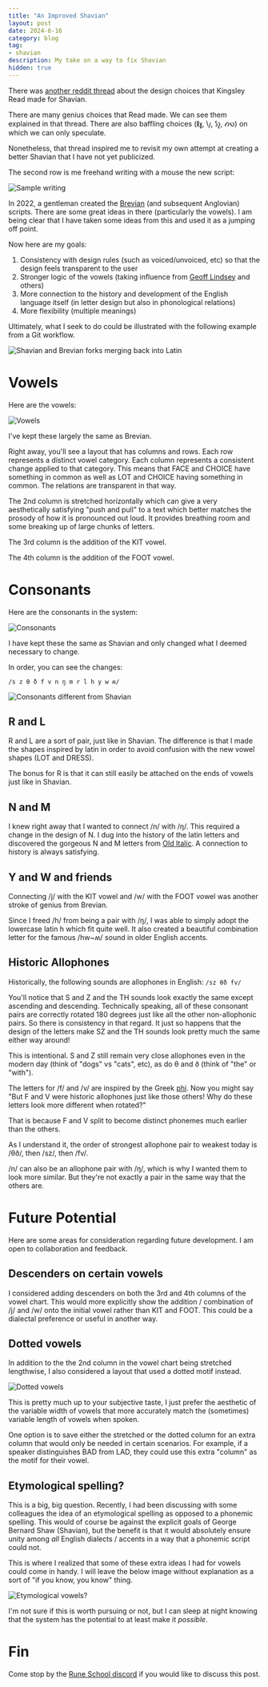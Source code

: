 ```yaml
---
title: "An Improved Shavian"
layout: post
date: 2024-6-16
category: blog
tag:
- shavian
description: My take on a way to fix Shavian
hidden: true
---
```


There was [another reddit thread](https://www.reddit.com/r/shavian/comments/1i85a5k/kingsley_reads_design_choices/) about the design choices that Kingsley Read made for Shavian. 

There are many genius choices that Read made. We can see them explained in that thread. There are also baffling choices (𐑙𐑣, 𐑘𐑢, 𐑕𐑟, 𐑺𐑻) on which we can only speculate.

Nonetheless, that thread inspired me to revisit my own attempt at creating a better Shavian that I have not yet publicized.

The second row is me freehand writing with a mouse the new script:

![Sample writing](/assets/images/New/sampleText2.png)

In 2022, a gentleman created the [Brevian](https://sites.google.com/view/brevian) (and subsequent Anglovian) scripts. There are some great ideas in there (particularly the vowels). I am being clear that I have taken some ideas from this and used it as a jumping off point.

Now here are my goals:

1. Consistency with design rules (such as voiced/unvoiced, etc) so that the design feels transparent to the user
2. Stronger logic of the vowels (taking influence from [Geoff Lindsey](https://www.youtube.com/watch?v=gtnlGH055TA) and others)
3. More connection to the history and development of the English language itself (in letter design but also in phonological relations)
4. More flexibility (multiple meanings)

Ultimately, what I seek to do could be illustrated with the following example from a Git workflow.

![Shavian and Brevian forks merging back into Latin](/assets/images/New/forkAndMerge.png)

# Vowels

Here are the vowels:

![Vowels](/assets/images/New/stretchedLongVowels.png)

I've kept these largely the same as Brevian.

Right away, you'll see a layout that has columns and rows. Each row represents a distinct vowel category. Each column represents a consistent change applied to that category. This means that FACE and CHOICE have something in common as well as LOT and CHOICE having something in common. The relations are transparent in that way.

The 2nd column is stretched horizontally which can give a very aesthetically satisfying "push and pull" to a text which better matches the prosody of how it is pronounced out loud. It provides breathing room and some breaking up of large chunks of letters.

The 3rd column is the addition of the KIT vowel. 

The 4th column is the addition of the FOOT vowel.

# Consonants

Here are the consonants in the system:

![Consonants](/assets/images/New/consonants.png)

I have kept these the same as Shavian and only changed what I deemed necessary to change. 

In order, you can see the changes:

`/s z θ ð f v n ŋ m r l h y w ʍ/`

![Consonants different from Shavian](/assets/images/New/consonantsDiffFromShavian.png)

## R and L

R and L are a sort of pair, just like in Shavian. The difference is that I made the shapes inspired by latin in order to avoid confusion with the new vowel shapes (LOT and DRESS).

The bonus for R is that it can still easily be attached on the ends of vowels just like in Shavian.

## N and M 

I knew right away that I wanted to connect /n/ with /ŋ/. This required a change in the design of N. I dug into the history of the latin letters and discovered the gorgeous N and M letters from [Old Italic](https://en.wikipedia.org/wiki/Old_Italic_scripts). A connection to history is always satisfying.

## Y and W and friends

Connecting /j/ with the KIT vowel and /w/ with the FOOT vowel was another stroke of genius from Brevian. 

Since I freed /h/ from being a pair with /ŋ/, I was able to simply adopt the lowercase latin h which fit quite well. It also created a beautiful combination letter for the famous /hw~ʍ/ sound in older English accents.

## Historic Allophones

Historically, the following sounds are allophones in English: `/sz θð fv/`

You'll notice that S and Z and the TH sounds look exactly the same except ascending and descending. Technically speaking, all of these consonant pairs are correctly rotated 180 degrees just like all the other non-allophonic pairs. So there is consistency in that regard. It just so happens that the design of the letters make SZ and the TH sounds look pretty much the same either way around!

This is intentional. S and Z still remain very close allophones even in the modern day (think of "dogs" vs "cats", etc), as do θ and ð (think of "the" or "with").

The letters for /f/ and /v/ are inspired by the Greek [phi](https://en.wikipedia.org/wiki/Phi). Now you might say "But F and V were historic allophones just like those others! Why do these letters look more different when rotated?"

That is because F and V split to become distinct phonemes much earlier than the others.

As I understand it, the order of strongest allophone pair to weakest today is /θð/, then /sz/, then /fv/. 

/n/ can also be an allophone pair with /ŋ/, which is why I wanted them to look more similar. But they're not exactly a pair in the same way that the others are.

# Future Potential

Here are some areas for consideration regarding future development. I am open to collaboration and feedback.

## Descenders on certain vowels

I considered adding descenders on both the 3rd and 4th columns of the vowel chart. This would more explicitly show the addition / combination of /j/ and /w/ onto the initial vowel rather than KIT and FOOT. This could be a dialectal preference or useful in another way.

## Dotted vowels 

In addition to the the 2nd column in the vowel chart being stretched lengthwise, I also considered a layout that used a dotted motif instead.

![Dotted vowels](/assets/images/New/dottedLongVowels.png)

This is pretty much up to your subjective taste, I just prefer the aesthetic of the variable width of vowels that more accurately match the (sometimes) variable length of vowels when spoken.

One option is to save either the stretched or the dotted column for an extra column that would only be needed in certain scenarios. For example, if a speaker distinguishes BAD from LAD, they could use this extra "column" as the motif for their vowel.

## Etymological spelling?

This is a big, big question. Recently, I had been discussing with some colleagues the idea of an etymological spelling as opposed to a phonemic spelling. This would of course be against the explicit goals of George Bernard Shaw (Shavian), but the benefit is that it would absolutely ensure unity among *all* English dialects / accents in a way that a phonemic script could not.

This is where I realized that some of these extra ideas I had for vowels could come in handy. I will leave the below image without explanation as a sort of "if you know, you know" thing.

![Etymological vowels?](/assets/images/New/etymologicalSpelling.png)

I'm not sure if this is worth pursuing or not, but I can sleep at night knowing that the system has the potential to at least make it *possible*.

# Fin

Come stop by the [Rune School discord](https://discord.gg/BThW4fxAwN) if you would like to discuss this post.



